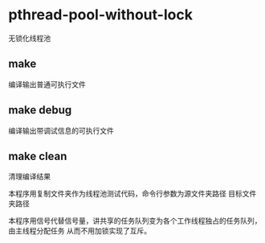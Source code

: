 # pthread-pool-without-lock
无锁化线程池
## make
编译输出普通可执行文件
## make debug
编译输出带调试信息的可执行文件
## make clean
清理编译结果

本程序用复制文件夹作为线程池测试代码，命令行参数为源文件夹路径 目标文件夹路径

本程序用信号代替信号量，讲共享的任务队列变为各个工作线程独占的任务队列，由主线程分配任务
从而不用加锁实现了互斥。
